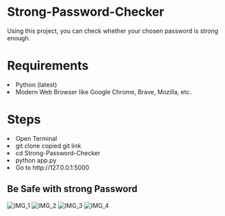 # Strong-Password-Checker
Using this project, you can check whether your chosen password is strong enough.

# Requirements

<li>Python (latest)</li>
<li>Modern Web Browser like Google Chrome, Brave, Mozilla, etc.</li>

# Steps

<li>Open Terminal</li>
<li>git clone copied git link</li>
<li>cd Strong-Password-Checker</li>
<li>python app.py</li>
<li>Go to http://127.0.0.1:5000</li>

<h2>Be Safe with strong Password</h2>

![IMG_1](https://github.com/user-attachments/assets/7c19d740-7f0c-4c74-a8bd-4452d8c7a01d)
![IMG_2](https://github.com/user-attachments/assets/8c801d38-7ee2-449c-b961-92ff4cb68e94)
![IMG_3](https://github.com/user-attachments/assets/bf9382a4-7b08-41f0-b390-f77eaaa6498e)
![IMG_4](https://github.com/user-attachments/assets/fcb11f7a-1abe-4f70-931a-eea6d1c00944)
